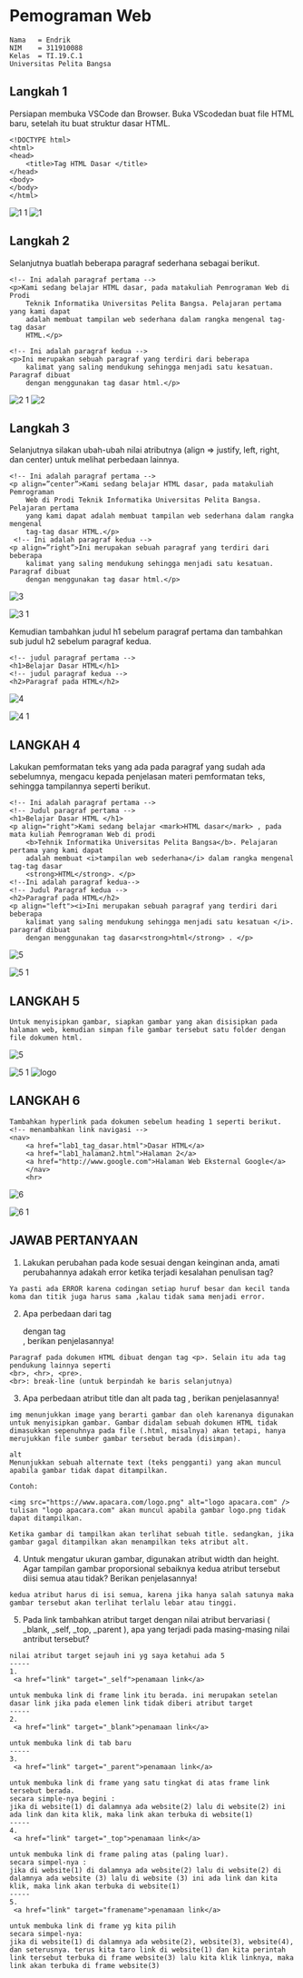 # Pemograman Web
~~~
Nama   = Endrik
NIM    = 311910088
Kelas  = TI.19.C.1
Universitas Pelita Bangsa
~~~
## Langkah 1 
Persiapan membuka VSCode dan Browser.
Buka VScodedan buat file HTML baru, setelah itu buat struktur dasar HTML.
~~~
<!DOCTYPE html>
<html>
<head>
    <title>Tag HTML Dasar </title>
</head>
<body>
</body>
</html>
~~~
![1 1](https://user-images.githubusercontent.com/81820421/113442325-0b9f9380-941a-11eb-9bc8-ed443efe6c38.JPG)
![1](https://user-images.githubusercontent.com/81820421/113442326-0cd0c080-941a-11eb-954f-481f712beb2e.JPG)


## Langkah 2
Selanjutnya buatlah beberapa paragraf sederhana sebagai berikut.
~~~
<!-- Ini adalah paragraf pertama -->
<p>Kami sedang belajar HTML dasar, pada matakuliah Pemrograman Web di Prodi 
    Teknik Informatika Universitas Pelita Bangsa. Pelajaran pertama yang kami dapat 
    adalah membuat tampilan web sederhana dalam rangka mengenal tag-tag dasar 
    HTML.</p>
    
<!-- Ini adalah paragraf kedua -->
<p>Ini merupakan sebuah paragraf yang terdiri dari beberapa 
    kalimat yang saling mendukung sehingga menjadi satu kesatuan. Paragraf dibuat 
    dengan menggunakan tag dasar html.</p> 
 ~~~
 
![2 1](https://user-images.githubusercontent.com/81820421/113442471-4f929880-941a-11eb-9468-e74b141d2c04.JPG)
![2](https://user-images.githubusercontent.com/81820421/113442475-50c3c580-941a-11eb-9afb-6cb78f8639df.JPG)

## Langkah 3

Selanjutnya silakan ubah-ubah nilai atributnya (align => justify, left, right, dan center) untuk melihat perbedaan lainnya.
~~~
<!-- Ini adalah paragraf pertama -->
<p align=”center”>Kami sedang belajar HTML dasar, pada matakuliah Pemrograman 
    Web di Prodi Teknik Informatika Universitas Pelita Bangsa. Pelajaran pertama 
    yang kami dapat adalah membuat tampilan web sederhana dalam rangka mengenal 
    tag-tag dasar HTML.</p>
 <!-- Ini adalah paragraf kedua -->
<p align=”right”>Ini merupakan sebuah paragraf yang terdiri dari beberapa 
    kalimat yang saling mendukung sehingga menjadi satu kesatuan. Paragraf dibuat 
    dengan menggunakan tag dasar html.</p>
 ~~~
 
![3](https://user-images.githubusercontent.com/81820421/113443392-1a874580-941c-11eb-9583-8b2f0d7589c7.JPG)

![3 1](https://user-images.githubusercontent.com/81820421/113442556-718c1b00-941a-11eb-8dea-38bd128cc2d6.JPG)


Kemudian tambahkan judul h1 sebelum paragraf pertama dan tambahkan sub judul h2 sebelum paragraf kedua.
~~~
<!-- judul paragraf pertama -->
<h1>Belajar Dasar HTML</h1>
<!-- judul paragraf kedua -->
<h2>Paragraf pada HTML</h2>
~~~

![4](https://user-images.githubusercontent.com/81820421/113443430-2d017f00-941c-11eb-8124-3895fcb44580.JPG)


![4 1](https://user-images.githubusercontent.com/81820421/113442630-97192480-941a-11eb-9b03-8af415eb2c7d.JPG)

## LANGKAH 4
Lakukan pemformatan teks yang ada pada paragraf yang sudah ada sebelumnya, mengacu kepada penjelasan materi pemformatan teks, sehingga tampilannya seperti berikut.
~~~
<!-- Ini adalah paragraf pertama -->
<!-- Judul paragraf pertama -->
<h1>Belajar Dasar HTML </h1>
<p align="right">Kami sedang belajar <mark>HTML dasar</mark> , pada mata kuliah Pemrograman Web di prodi
    <b>Tehnik Informatika Universitas Pelita Bangsa</b>. Pelajaran pertama yang kami dapat 
    adalah membuat <i>tampilan web sederhana</i> dalam rangka mengenal tag-tag dasar 
    <strong>HTML</strong>. </p>
<!--Ini adalah paragraf kedua-->
<!-- Judul Paragraf kedua -->
<h2>Paragraf pada HTML</h2>
<p align="left"><i>Ini merupakan sebuah paragraf yang terdiri dari beberapa
    kalimat yang saling mendukung sehingga menjadi satu kesatuan </i>. paragraf dibuat 
    dengan menggunakan tag dasar<strong>html</strong> . </p>
~~~

  ![5](https://user-images.githubusercontent.com/81820421/113443455-37bc1400-941c-11eb-83d1-9869b8479748.JPG)

![5 1](https://user-images.githubusercontent.com/81820421/113442769-de9fb080-941a-11eb-9789-d6ce8690e08c.JPG)

## LANGKAH 5
~~~
Untuk menyisipkan gambar, siapkan gambar yang akan disisipkan pada halaman web, kemudian simpan file gambar tersebut satu folder dengan file dokumen html.
~~~
![5](https://user-images.githubusercontent.com/81820421/113443523-5a4e2d00-941c-11eb-851f-9e723d8c8628.JPG)


![5 1](https://user-images.githubusercontent.com/81820421/113443037-5cfc5280-941b-11eb-8461-0f39ccb6f7eb.JPG)
![logo](https://user-images.githubusercontent.com/81820421/113442898-1a3a7a80-941b-11eb-8467-8dad0e32b1f4.JPG)

## LANGKAH 6
~~~
Tambahkan hyperlink pada dokumen sebelum heading 1 seperti berikut.
<!-- menambahkan link navigasi -->
<nav>
    <a href="lab1_tag_dasar.html">Dasar HTML</a>
    <a href="lab1_halaman2.html">Halaman 2</a>
    <a href="http://www.google.com">Halaman Web Eksternal Google</a>
    </nav>
    <hr>  
  ~~~
![6](https://user-images.githubusercontent.com/81820421/113443548-6803b280-941c-11eb-9715-1655d9066535.JPG)

![6 1](https://user-images.githubusercontent.com/81820421/113442994-4a821900-941b-11eb-8988-6a1bc68708ea.JPG)

## JAWAB PERTANYAAN

1. Lakukan perubahan pada kode sesuai dengan keinginan anda, amati perubahannya adakah error ketika terjadi kesalahan penulisan tag?
~~~
Ya pasti ada ERROR karena codingan setiap huruf besar dan kecil tanda koma dan titik juga harus sama ,kalau tidak sama menjadi error.
~~~
2. Apa perbedaan dari tag <p> dengan tag <br>, berikan penjelasannya!

~~~
Paragraf pada dokumen HTML dibuat dengan tag <p>. Selain itu ada tag pendukung lainnya seperti 
<br>, <hr>, <pre>.
<br>: break-line (untuk berpindah ke baris selanjutnya)
~~~

3. Apa perbedaan atribut title dan alt pada tag <img>, berikan penjelasannya!

~~~
img menunjukkan image yang berarti gambar dan oleh karenanya digunakan untuk menyisipkan gambar. Gambar didalam sebuah dokumen HTML tidak dimasukkan sepenuhnya pada file (.html, misalnya) akan tetapi, hanya merujukkan file sumber gambar tersebut berada (disimpan).

alt
Menunjukkan sebuah alternate text (teks pengganti) yang akan muncul apabila gambar tidak dapat ditampilkan.

Contoh:

<img src="https://www.apacara.com/logo.png" alt="logo apacara.com" />
tulisan "logo apacara.com" akan muncul apabila gambar logo.png tidak dapat ditampilkan.

Ketika gambar di tampilkan akan terlihat sebuah title. sedangkan, jika gambar gagal ditampilkan akan menampilkan teks atribut alt.
~~~

4. Untuk mengatur ukuran gambar, digunakan atribut width dan height. Agar tampilan gambar 
proporsional sebaiknya kedua atribut tersebut diisi semua atau tidak? Berikan penjelasannya!
 ~~~
 kedua atribut harus di isi semua, karena jika hanya salah satunya maka gambar tersebut akan terlihat terlalu lebar atau tinggi.
 ~~~
 5. Pada link tambahkan atribut target dengan nilai atribut bervariasi ( _blank, _self, _top, 
_parent ), apa yang terjadi pada masing-masing nilai antribut tersebut?

~~~
nilai atribut target sejauh ini yg saya ketahui ada 5
-----
1.
 <a href="link" target="_self">penamaan link</a> 

untuk membuka link di frame link itu berada. ini merupakan setelan dasar link jika pada elemen link tidak diberi atribut target
-----
2.
 <a href="link" target="_blank">penamaan link</a> 

untuk membuka link di tab baru
-----
3.
 <a href="link" target="_parent">penamaan link</a> 

untuk membuka link di frame yang satu tingkat di atas frame link tersebut berada.
secara simple-nya begini :
jika di website(1) di dalamnya ada website(2) lalu di website(2) ini ada link dan kita klik, maka link akan terbuka di website(1)
-----
4.
 <a href="link" target="_top">penamaan link</a> 

untuk membuka link di frame paling atas (paling luar).
secara simpel-nya :
jika di website(1) di dalamnya ada website(2) lalu di website(2) di dalamnya ada website (3) lalu di website (3) ini ada link dan kita klik, maka link akan terbuka di website(1)
-----
5.
 <a href="link" target="framename">penamaan link</a> 

untuk membuka link di frame yg kita pilih
secara simpel-nya:
jika di website(1) di dalamnya ada website(2), website(3), website(4), dan seterusnya. terus kita taro link di website(1) dan kita perintah link tersebut terbuka di frame website(3) lalu kita klik linknya, maka link akan terbuka di frame website(3)

~~~



